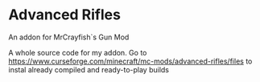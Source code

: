 # Advanced Rifles
An addon for MrCrayfish`s Gun Mod

A whole source code for my addon.
Go to https://www.curseforge.com/minecraft/mc-mods/advanced-rifles/files to instal already compiled and ready-to-play builds
